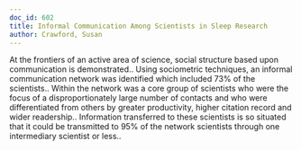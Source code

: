 ```yaml
---
doc_id: 602
title: Informal Communication Among Scientists in Sleep Research
author: Crawford, Susan
---
```


At the frontiers of an active area of science, social structure based upon 
communication is demonstrated.. Using sociometric techniques, an informal
communication network was identified which included 73% of the scientists..
Within the network was a core group of scientists who were the focus of a
disproportionately large number of contacts and who were differentiated from
others by greater productivity, higher citation record and wider readership..
Information transferred to these scientists is so situated that it could be
transmitted to 95% of the network scientists through one intermediary scientist
or less..